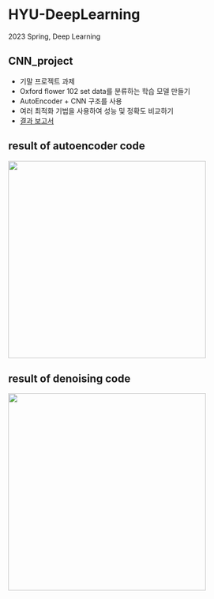 # HYU-DeepLearning
2023 Spring, Deep Learning

## CNN_project
- 기말 프로젝트 과제
- Oxford flower 102 set data를 분류하는 학습 모델 만들기
- AutoEncoder + CNN 구조를 사용
- 여러 최적화 기법을 사용하여 성능 및 정확도 비교하기
- <a href="https://beaded-spruce-004.notion.site/AutoEncoder-with-CNN-04fe266c2a484df199501768e4b23ac0?pvs=4">결과 보고서</a>

## result of autoencoder code
<img src="https://user-images.githubusercontent.com/77712822/234773989-5fbe12c4-4248-450e-9a87-5a08f60e8c11.png" width=400 height=400/>   

## result of denoising code
<img src="https://user-images.githubusercontent.com/77712822/234776543-1e472d19-2a9b-4fd8-8863-7a595ecfc51e.png" width=400 height=400/>
